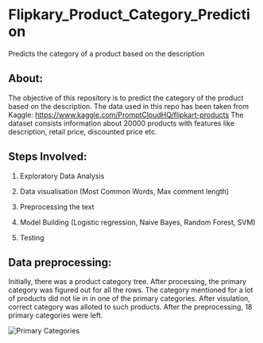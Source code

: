 # Flipkary_Product_Category_Prediction
Predicts the category of a product based on the description

## About: 
The objective of this repository is to predict the category of the product based on the description. 
The data used in this repo has been taken from Kaggle: https://www.kaggle.com/PromptCloudHQ/flipkart-products
The dataset consists information about 20000 products with features like description, retail price, discounted price etc.

## Steps Involved:
1. Exploratory Data Analysis

2. Data visualisation (Most Common Words, Max comment length)

3. Preprocessing the text

4. Model Building (Logistic regression, Naive Bayes, Random Forest, SVM)

5. Testing

## Data preprocessing: 
Initially, there was a product category tree. After processing, the primary category was figured out for all the rows. The category mentioned for a lot of products did not lie in 
in one of the primary categories. After visulation, correct category was alloted to such products. After the preprocessing, 18 primary categories were left.

![Primary Categories](https://drive.google.com/drive/u/0/my-drive)

